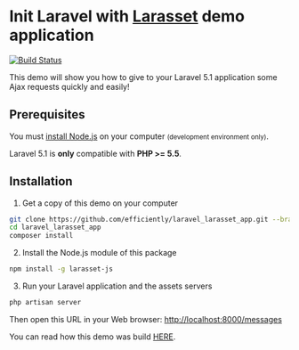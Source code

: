 Init Laravel with [Larasset](https://github.com/efficiently/larasset/tree/1.1) demo application
===========================================

[![Build Status](https://travis-ci.org/efficiently/laravel_larasset_app.svg?branch=1.1)](https://travis-ci.org/efficiently/laravel_larasset_app)

This demo will show you how to give to your Laravel 5.1 application some Ajax requests quickly and easily!

Prerequisites
-------------

You must [install Node.js](http://nodejs.org) on your computer <small>(development environment only)</small>.

Laravel 5.1 is **only** compatible with **PHP >= 5.5**.


Installation
------------

1. Get a copy of this demo on your computer

  ```sh
  git clone https://github.com/efficiently/laravel_larasset_app.git --branch 1.1
  cd laravel_larasset_app
  composer install
  ```

2. Install the Node.js module of this package

  ```sh
  npm install -g larasset-js
  ```

3. Run your Laravel application and the assets servers

  ```sh
  php artisan server
  ```

  Then open this URL in your Web browser: [http://localhost:8000/messages](http://localhost:8000/messages)

  You can read how this demo was build [HERE](https://github.com/efficiently/larasset/wiki/Server-generated-JavaScript-Responses).
